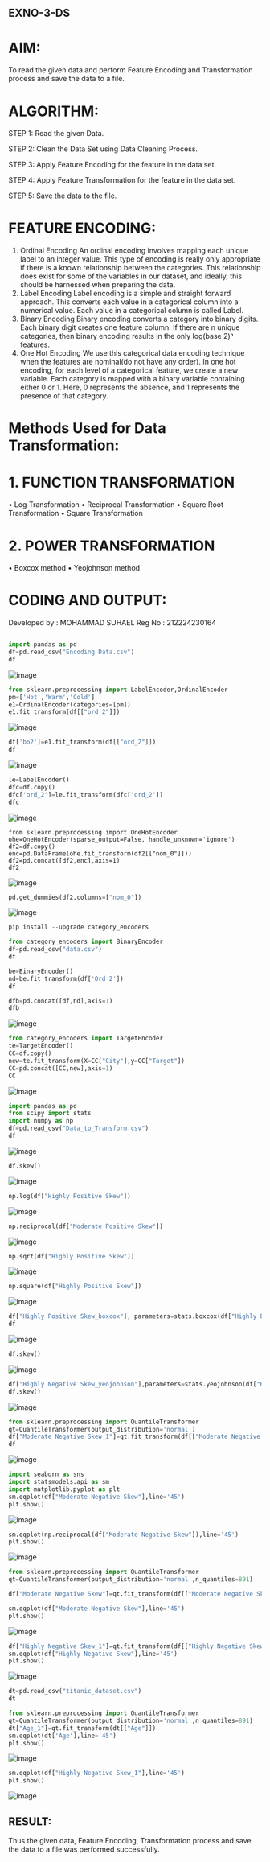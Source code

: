## EXNO-3-DS

# AIM:
To read the given data and perform Feature Encoding and Transformation process and save the data to a file.

# ALGORITHM:
STEP 1:
Read the given Data.



STEP 2:
Clean the Data Set using Data Cleaning Process.


STEP 3:
Apply Feature Encoding for the feature in the data set.



STEP 4:
Apply Feature Transformation for the feature in the data set.



STEP 5:
Save the data to the file.

# FEATURE ENCODING:
1. Ordinal Encoding
An ordinal encoding involves mapping each unique label to an integer value. This type of encoding is really only appropriate if there is a known relationship between the categories. This relationship does exist for some of the variables in our dataset, and ideally, this should be harnessed when preparing the data.
2. Label Encoding
Label encoding is a simple and straight forward approach. This converts each value in a categorical column into a numerical value. Each value in a categorical column is called Label.
3. Binary Encoding
Binary encoding converts a category into binary digits. Each binary digit creates one feature column. If there are n unique categories, then binary encoding results in the only log(base 2)ⁿ features.
4. One Hot Encoding
We use this categorical data encoding technique when the features are nominal(do not have any order). In one hot encoding, for each level of a categorical feature, we create a new variable. Each category is mapped with a binary variable containing either 0 or 1. Here, 0 represents the absence, and 1 represents the presence of that category.

# Methods Used for Data Transformation:
  # 1. FUNCTION TRANSFORMATION
• Log Transformation
• Reciprocal Transformation
• Square Root Transformation
• Square Transformation
  # 2. POWER TRANSFORMATION
• Boxcox method
• Yeojohnson method

# CODING AND OUTPUT:

Developed by : MOHAMMAD SUHAEL
Reg No : 212224230164

```python

import pandas as pd
df=pd.read_csv("Encoding Data.csv")
df
```
![image](https://github.com/user-attachments/assets/14d78407-90d2-433f-8b0d-18e5636035ae)


```py
from sklearn.preprocessing import LabelEncoder,OrdinalEncoder
pm=['Hot','Warm','Cold']
e1=OrdinalEncoder(categories=[pm])
e1.fit_transform(df[["ord_2"]])
```
![image](https://github.com/user-attachments/assets/6b01b78f-5fcf-4aaf-b275-8d999de218b5)


```py
df['bo2']=e1.fit_transform(df[["ord_2"]])
df
```
![image](https://github.com/user-attachments/assets/3b9e2c51-215c-4c5d-8e20-fd5f2a00b61f)


```py
le=LabelEncoder()
dfc=df.copy()
dfc['ord_2']=le.fit_transform(dfc['ord_2'])
dfc
```
![image](https://github.com/user-attachments/assets/05696329-2154-418f-9e3d-2a14183c9124)

```
from sklearn.preprocessing import OneHotEncoder
ohe=OneHotEncoder(sparse_output=False, handle_unknown='ignore')
df2=df.copy()
enc=pd.DataFrame(ohe.fit_transform(df2[["nom_0"]]))
df2=pd.concat([df2,enc],axis=1)
df2
```

![image](https://github.com/user-attachments/assets/8d479293-f0f9-41e2-bc53-5a3cda9ec064)



```py
pd.get_dummies(df2,columns=["nom_0"])
```
![image](https://github.com/user-attachments/assets/22768163-823e-4f58-82b3-4a88013e7111)


```py
pip install --upgrade category_encoders
```

```py
from category_encoders import BinaryEncoder
df=pd.read_csv("data.csv")
df
```


```py
be=BinaryEncoder()
nd=be.fit_transform(df['Ord_2'])
df
```


```py
dfb=pd.concat([df,nd],axis=1)
dfb
```
![image](https://github.com/user-attachments/assets/bf0f6e06-0e7d-468e-b846-0e680f4c7712)



```py
from category_encoders import TargetEncoder
te=TargetEncoder()
CC=df.copy()
new=te.fit_transform(X=CC["City"],y=CC["Target"])
CC=pd.concat([CC,new],axis=1)
CC
```
![image](https://github.com/user-attachments/assets/495ae3e6-1e48-4cc2-bfc8-ceb4ae1cab97)


```py
import pandas as pd
from scipy import stats
import numpy as np
df=pd.read_csv("Data_to_Transform.csv")
df
```
![image](https://github.com/user-attachments/assets/e61b720a-7942-49e1-8d2a-8259579f2246)


```py
df.skew()
```
![image](https://github.com/user-attachments/assets/aa5466b4-cd99-4b44-965f-5d4d3f342d8d)


```py
np.log(df["Highly Positive Skew"])
```
![image](https://github.com/user-attachments/assets/40652859-4b55-48d4-9123-85279852f0aa)


```py
np.reciprocal(df["Moderate Positive Skew"])
```
![image](https://github.com/user-attachments/assets/46b484ce-54f3-43be-b371-172a510d77c6)



```py
np.sqrt(df["Highly Positive Skew"])
```
![image](https://github.com/user-attachments/assets/9ea298bd-b9c7-4e1e-a3d4-44d8cf30d855)


```py
np.square(df["Highly Positive Skew"])
```
![image](https://github.com/user-attachments/assets/af562cc1-ef66-426e-aaec-75734e2b791f)


```py
df["Highly Positive Skew_boxcox"], parameters=stats.boxcox(df["Highly Positive Skew"])
df
```
![image](https://github.com/PriyankaAnnadurai/EXNO-3-DS/assets/118351569/b57d72a9-7e5f-4670-a02f-0ff73104d24f)


```py
df.skew()
```
![image](https://github.com/user-attachments/assets/30db633b-2917-460d-9507-8df37e560c7d)


```py
df["Highly Negative Skew_yeojohnson"],parameters=stats.yeojohnson(df["Highly Negative Skew"])
df.skew()
```
![image](https://github.com/user-attachments/assets/06c78725-d1d2-41ac-866d-23d00b890a47)

```py
from sklearn.preprocessing import QuantileTransformer
qt=QuantileTransformer(output_distribution='normal')
df["Moderate Negative Skew_1"]=qt.fit_transform(df[["Moderate Negative Skew"]])
df
```
![image](https://github.com/user-attachments/assets/19c6457e-11a5-4d97-b2ff-c59ad5d9ba87)

```py
import seaborn as sns
import statsmodels.api as sm
import matplotlib.pyplot as plt
sm.qqplot(df["Moderate Negative Skew"],line='45')
plt.show()
```
![image](https://github.com/user-attachments/assets/6e3f089f-c9d2-40c3-a25b-9dbcca2b2bf3)


```py
sm.qqplot(np.reciprocal(df["Moderate Negative Skew"]),line='45')
plt.show()
```

![image](https://github.com/user-attachments/assets/f0c798d5-3f00-456c-8bb9-3822a476ab24)



```py
from sklearn.preprocessing import QuantileTransformer
qt=QuantileTransformer(output_distribution='normal',n_quantiles=891)

df["Moderate Negative Skew"]=qt.fit_transform(df[["Moderate Negative Skew"]])

sm.qqplot(df["Moderate Negative Skew"],line='45')
plt.show()
```

![image](https://github.com/user-attachments/assets/3945deb5-3e8d-4aaf-ac3c-2a35398fc6cd)



```py
df["Highly Negative Skew_1"]=qt.fit_transform(df[["Highly Negative Skew"]])
sm.qqplot(df["Highly Negative Skew"],line='45')
plt.show()
```

![image](https://github.com/user-attachments/assets/2b488911-00cb-4c76-bf2f-76950ff40c0b)


```py
dt=pd.read_csv("titanic_dataset.csv")
dt
```

```py
from sklearn.preprocessing import QuantileTransformer
qt=QuantileTransformer(output_distribution='normal',n_quantiles=891)
dt["Age_1"]=qt.fit_transform(dt[["Age"]])
sm.qqplot(dt['Age'],line='45') 
plt.show()
```
![image](https://github.com/user-attachments/assets/af17cebf-e434-4a81-b9e6-0f71a03d1024)

```py
sm.qqplot(df["Highly Negative Skew_1"],line='45')
plt.show()
```

![image](https://github.com/user-attachments/assets/f65a4260-15c8-4325-8f1e-c3ddfa1c709b)




## RESULT:
Thus the given data, Feature Encoding, Transformation process and save the data to a file was performed successfully.
       



       
